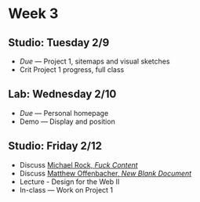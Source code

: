 # Week 3

## Studio: Tuesday 2/9

- _Due_ — Project 1, sitemaps and visual sketches
- Crit Project 1 progress, full class

## Lab: Wednesday 2/10
- _Due_ — Personal homepage
- Demo — Display and position

## Studio: Friday 2/12

- Discuss [Michael Rock, _Fuck Content_](http://2x4.org/ideas/2/fuck-content/)
- Discuss [Matthew Offenbacher, _New Blank Document_](http://www.helloari.com/~matt/nbd.htm)
- Lecture - Design for the Web II
- In-class — Work on Project 1